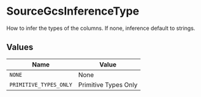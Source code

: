# SourceGcsInferenceType

How to infer the types of the columns. If none, inference default to strings.


## Values

| Name                   | Value                  |
| ---------------------- | ---------------------- |
| `NONE`                 | None                   |
| `PRIMITIVE_TYPES_ONLY` | Primitive Types Only   |